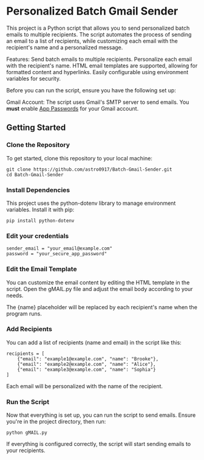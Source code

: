 # Personalized Batch Gmail Sender

This project is a Python script that allows you to send personalized batch emails to multiple recipients. The script automates the process of sending an email to a list of recipients, while customizing each email with the recipient's name and a personalized message.

Features:
Send batch emails to multiple recipients.
Personalize each email with the recipient's name.
HTML email templates are supported, allowing for formatted content and hyperlinks.
Easily configurable using environment variables for security.

Before you can run the script, ensure you have the following set up:

Gmail Account: The script uses Gmail's SMTP server to send emails. You **must** enable [App Passwords](https://support.google.com/accounts/answer/185833?hl=en) for your Gmail account.

## Getting Started

### Clone the Repository
   
To get started, clone this repository to your local machine:
```
git clone https://github.com/astro0917/Batch-Gmail-Sender.git
cd Batch-Gmail-Sender
```


### Install Dependencies
   
This project uses the python-dotenv library to manage environment variables. Install it with pip:



``
pip install python-dotenv
``



### Edit your credentials 
```
sender_email = "your_email@example.com"
password = "your_secure_app_password"
```


### Edit the Email Template
   
You can customize the email content by editing the HTML template in the script. Open the gMAIL.py file and adjust the email body according to your needs.

The {name} placeholder will be replaced by each recipient's name when the program runs.



### Add Recipients
   
You can add a list of recipients (name and email) in the script like this:

```
recipients = [
    {"email": "example1@example.com", "name": "Brooke"},
    {"email": "example2@example.com", "name": "Alice"},
    {"email": "example3@example.com", "name": "Sophia"}
]
```
Each email will be personalized with the name of the recipient.



### Run the Script

Now that everything is set up, you can run the script to send emails. Ensure you're in the project directory, then run:

``
python gMAIL.py
``


If everything is configured correctly, the script will start sending emails to your recipients.
